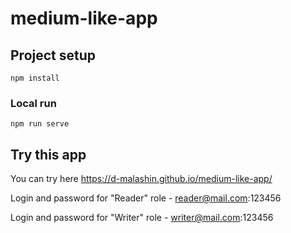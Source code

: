 # medium-like-app

## Project setup
```
npm install
```

### Local run
```
npm run serve
```
## Try this app

You can try here https://d-malashin.github.io/medium-like-app/

Login and password for "Reader" role - reader@mail.com:123456

Login and password for "Writer" role - writer@mail.com:123456
